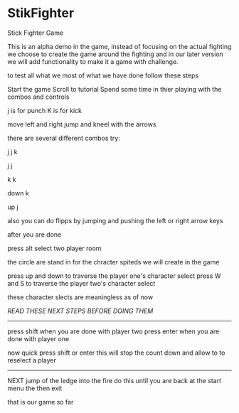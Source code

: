 # StikFighter
Stick Fighter Game

This is an alpha demo in the game, instead of focusing on the actual fighting 
we choose to create the game around the fighting and in our later version 
we will add functionality to make it a game with challenge.

to test all what we most of what we have done follow these steps

Start the game
Scroll to tutorial
Spend some time in thier playing with the combos and controls

j is for punch 
K is for kick

move left and right jump and kneel with the arrows

there are several different combos try:

j j k

j j

k k

down k

up j

also you can do flipps by jumping and pushing the left or right arrow keys

after you are done 

press alt 
select two player room

the circle are stand in for the chracter spiteds we will create in the game 

press up and down to traverse the player one's character select
press W and S to traverse the player two's character select

these character slects are meaningless as of now

*READ THESE NEXT STEPS BEFORE DOING THEM*
*******************************************
press shift when you are done with player two
press enter when you are done with player one

now quick press shift or enter
this will stop the count down and allow to to reselect a player

*************

NEXT jump of the ledge into the fire
do this until you are back at the start menu
the then exit


that is our game so far


